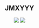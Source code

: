 <div align="center">
<h2 id="title">
    <b>JMXYYY<br/></b>
</h2>
</div>

<div align="center">
<img src="https://github-readme-stats.vercel.app/api?username=jmxyyy&show_icons=true&count_private=true" />
<img src="https://github-readme-stats.vercel.app/api/top-langs?username=jmxyyy&layout=compact&hide_border=true&langs_count=10" /><br>
<div>

